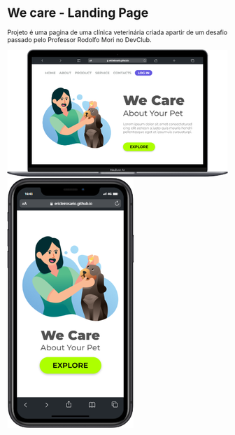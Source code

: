 <h1>We care - Landing Page</h1>

<p>Projeto é uma pagina de uma clínica veterinária criada apartir de um desafio passado pelo Professor Rodolfo Mori no DevClub.</p

<div>
  <img src="https://github.com/ericleirosario/we-care-landing-page/blob/master/img/desktop.png?raw=true" alt="We Care Desktop"/>
</div>
<div>
  <img src="https://github.com/ericleirosario/we-care-landing-page/blob/master/img/mobile.png?raw=true" alt="We Care Mobile"/>
</div>

